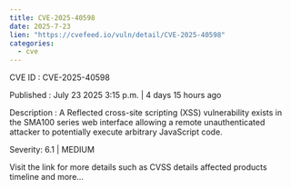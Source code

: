 ```yaml
--- 
title: CVE-2025-40598
date: 2025-7-23
lien: "https://cvefeed.io/vuln/detail/CVE-2025-40598"
categories:
  - cve
---
```


CVE ID : CVE-2025-40598

Published :  July 23
2025
3:15 p.m. | 4 days
15 hours ago

Description : A Reflected cross-site scripting (XSS) vulnerability exists in the SMA100 series web interface
allowing a remote unauthenticated attacker to potentially execute arbitrary JavaScript code.

Severity: 6.1 | MEDIUM

Visit the link for more details
such as CVSS details
affected products
timeline
and more...
